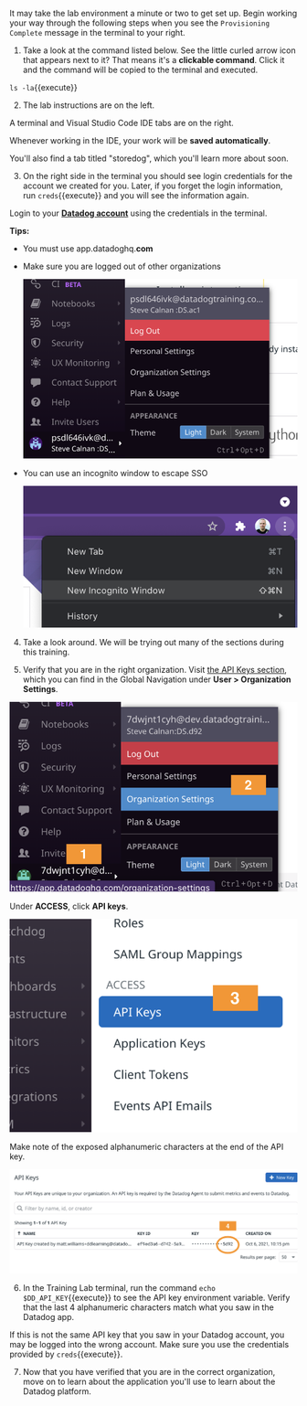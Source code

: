 It may take the lab environment a minute or two to get set up. Begin working your way through the following steps when you see the `Provisioning Complete` message in the terminal to your right.

1. Take a look at the command listed below. See the little curled arrow icon that appears next to it? That means it's a **clickable command**. Click it and the command will be copied to the terminal and executed.

  `ls -la`{{execute}}

2. The lab instructions are on the left.

  A terminal and Visual Studio Code IDE tabs are on the right.

  Whenever working in the IDE, your work will be **saved automatically**.

  You'll also find a tab titled "storedog", which you'll learn more about soon.

3. On the right side in the terminal you should see login credentials for the account we created for you. Later, if you forget the login information, run `creds`{{execute}} and you will see the information again.

  Login to your <a href="https://app.datadoghq.com" target="_datadog">**Datadog account**</a> using the credentials in the terminal.

  **Tips:**

  - You must use app.datadoghq.**com**

  - Make sure you are logged out of other organizations

    ![How to log out](./assets/how_to_log_out.png)

  - You can use an incognito window to escape SSO

    ![Incognito window in Chrome](./assets/incognito_window.png)

4. Take a look around. We will be trying out many of the sections during this training.

5. Verify that you are in the right organization. Visit [the API Keys section](https://app.datadoghq.com/organization-settings/api-keys), which you can find in the Global Navigation under **User > Organization Settings**.

  ![Organization settings menu](./assets/navigate_org_settings.png)

  Under **ACCESS**, click **API keys**.

  ![API keys menu item](./assets/api_key_menu_item.png)

  Make note of the exposed alphanumeric characters at the end of the API key.

  ![API key details](./assets/api_key_detail.png)

6. In the Training Lab terminal, run the command `echo $DD_API_KEY`{{execute}} to see the API key environment variable. Verify that the last 4 alphanumeric characters match what you saw in the Datadog app.

  If this is not the same API key that you saw in your Datadog account, you may be logged into the wrong account. Make sure you use the credentials provided by `creds`{{execute}}.

7. Now that you have verified that you are in the correct organization, move on to learn about the application you'll use to learn about the Datadog platform.
